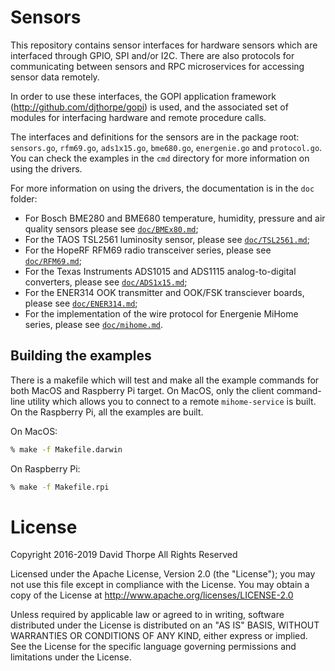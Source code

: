 # Sensors

This repository contains sensor interfaces for hardware sensors which
are interfaced through GPIO, SPI and/or I2C. There are also protocols 
for communicating between sensors and RPC microservices for accessing sensor
data remotely.

In order to use these interfaces, the GOPI application 
framework (http://github.com/djthorpe/gopi) is used, and the associated
set of modules for interfacing hardware and remote procedure calls.

The interfaces and definitions for the sensors are in the package
root: `sensors.go`, `rfm69.go`, `ads1x15.go`, `bme680.go`, `energenie.go`
and `protocol.go`. You can check the examples in the `cmd` directory for more
information on using the drivers.

For more information on using the drivers, the documentation is in the `doc` folder:

  * For Bosch BME280 and BME680 temperature, humidity, pressure and air quality
    sensors please see [`doc/BMEx80.md`](https://github.com/djthorpe/sensors/blob/master/doc/BMEx80.md);
  * For the TAOS TSL2561 luminosity sensor, please see  [`doc/TSL2561.md`](https://github.com/djthorpe/sensors/blob/master/doc/TSL2561.md);
  * For the HopeRF RFM69 radio transceiver series, please see [`doc/RFM69.md`](https://github.com/djthorpe/sensors/blob/master/doc/RFM69.md);
  * For the Texas Instruments ADS1015 and ADS1115 analog-to-digital converters,
    please see [`doc/ADS1x15.md`](https://github.com/djthorpe/sensors/blob/master/doc/ADS1x15.md);
  * For the ENER314 OOK transmitter and OOK/FSK transciever boards,
    please see [`doc/ENER314.md`](https://github.com/djthorpe/sensors/blob/master/doc/ENER314.md);
  * For the implementation of the wire protocol for Energenie MiHome series,
    please see [`doc/mihome.md`](https://github.com/djthorpe/sensors/blob/master/doc/mihome.md).

## Building the examples

There is a makefile which will test and make all the example commands for both MacOS and Raspberry Pi 
target. On MacOS, only the client command-line utility which allows you to connect to a remote
`mihome-service` is built. On the Raspberry Pi, all the examples are built.

On MacOS:

```bash
% make -f Makefile.darwin
```

On Raspberry Pi:

```bash
% make -f Makefile.rpi
```

# License

Copyright 2016-2019 David Thorpe All Rights Reserved

Licensed under the Apache License, Version 2.0 (the "License");
you may not use this file except in compliance with the License.
You may obtain a copy of the License at http://www.apache.org/licenses/LICENSE-2.0

Unless required by applicable law or agreed to in writing, software
distributed under the License is distributed on an "AS IS" BASIS,
WITHOUT WARRANTIES OR CONDITIONS OF ANY KIND, either express or implied.
See the License for the specific language governing permissions and
limitations under the License.

